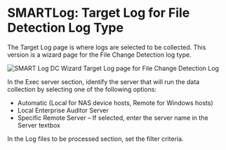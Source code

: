 # SMARTLog: Target Log for File Detection Log Type

The Target Log page is where logs are selected to be collected. This version is a wizard page for
the File Change Detection log type.

![SMART Log DC Wizard Target Log page for File Change Detection Log](/img/product_docs/accessanalyzer/11.6/accessanalyzer/admin/datacollector/smartlog/targetlogtype/targetlogfiledetection.webp)

In the Exec server section, identify the server that will run the data collection by selecting one
of the following options:

- Automatic (Local for NAS device hosts, Remote for Windows hosts)
- Local Enterprise Auditor Server
- Specific Remote Server – If selected, enter the server name in the Server textbox

In the Log files to be processed section, set the filter criteria.
